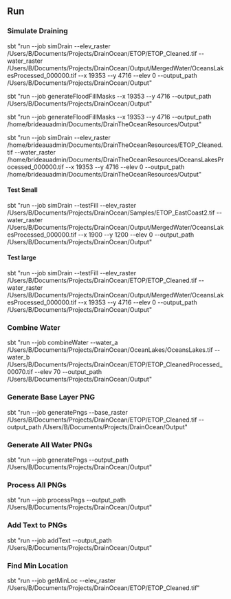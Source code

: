 
## Run


### Simulate Draining

sbt "run --job simDrain --elev_raster /Users/B/Documents/Projects/DrainOcean/ETOP/ETOP_Cleaned.tif --water_raster /Users/B/Documents/Projects/DrainOcean/Output/MergedWater/OceansLakesProcessed_000000.tif --x 19353 --y 4716 --elev 0 --output_path /Users/B/Documents/Projects/DrainOcean/Output"

sbt "run --job generateFloodFillMasks --x 19353 --y 4716 --output_path /Users/B/Documents/Projects/DrainOcean/Output"

sbt "run --job generateFloodFillMasks --x 19353 --y 4716 --output_path /home/brideauadmin/Documents/DrainTheOceanResources/Output"

sbt "run --job simDrain --elev_raster /home/brideauadmin/Documents/DrainTheOceanResources/ETOP_Cleaned.tif --water_raster /home/brideauadmin/Documents/DrainTheOceanResources/OceansLakesProcessed_000000.tif --x 19353 --y 4716 --elev 0 --output_path /home/brideauadmin/Documents/DrainTheOceanResources/Output"

#### Test Small
sbt "run --job simDrain --testFill --elev_raster /Users/B/Documents/Projects/DrainOcean/Samples/ETOP_EastCoast2.tif --water_raster /Users/B/Documents/Projects/DrainOcean/Output/MergedWater/OceansLakesProcessed_000000.tif --x 1900 --y 1200 --elev 0 --output_path /Users/B/Documents/Projects/DrainOcean/Output"

#### Test large
sbt "run --job simDrain --testFill --elev_raster /Users/B/Documents/Projects/DrainOcean/ETOP/ETOP_Cleaned.tif --water_raster /Users/B/Documents/Projects/DrainOcean/Output/MergedWater/OceansLakesProcessed_000000.tif --x 19353 --y 4716 --elev 0 --output_path /Users/B/Documents/Projects/DrainOcean/Output"

### Combine Water

sbt "run --job combineWater --water_a /Users/B/Documents/Projects/DrainOcean/OceanLakes/OceansLakes.tif --water_b /Users/B/Documents/Projects/DrainOcean/ETOP/ETOP_CleanedProcessed_00070.tif --elev 70 --output_path /Users/B/Documents/Projects/DrainOcean/Output"

### Generate Base Layer PNG

sbt "run --job generatePngs --base_raster /Users/B/Documents/Projects/DrainOcean/ETOP/ETOP_Cleaned.tif --output_path /Users/B/Documents/Projects/DrainOcean/Output"

### Generate All Water PNGs
sbt "run --job generatePngs --output_path /Users/B/Documents/Projects/DrainOcean/Output"

### Process All PNGs
sbt "run --job processPngs --output_path /Users/B/Documents/Projects/DrainOcean/Output"

### Add Text to PNGs
sbt "run --job addText --output_path /Users/B/Documents/Projects/DrainOcean/Output"

### Find Min Location
sbt "run --job getMinLoc --elev_raster /Users/B/Documents/Projects/DrainOcean/ETOP/ETOP_Cleaned.tif"